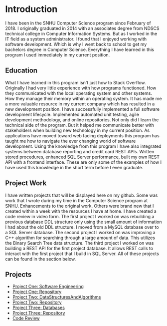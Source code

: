 # Introduction

  I have been in the SNHU Computer Science program since February of 2018. I originally graduated in 2014 with an associates degree from NDSCS technical college in Computer Information Systems. But as I worked in the IT field as a system administrator. I found that I enjoyed working with software development. Which is why I went back to school to get my bachelors degree in Computer Science. Everything I have learned in this program I used immediately in my current position.

## Education
  What I have learned in this program isn't just how to Stack Overflow. Originally I had very little experience with how programs functioned. How they communicated with the local operating system and other systems. How they manage their memory within an operating system. It has made me a more valuable resource in my current company which has resulted in a new development position. I have successfully implemented a full software development lifecycle. Implemented automated unit testing, agile development methodology, and online repositories. Not only did I learn the technical side of the program. But it helped me communicate better with stakeholders when building new technology in my current position. As applications have moved toward web facing deployments this program has taught me how to navigate the ever changing world of software development. Using the knowledge from this program I have also integrated systems between database reporting and credit card REST APIs. Written stored procedures, enhanced SQL Server performance, built my own REST API with a frontend interface. These are only some of the examples of how I have used this knowledge in the short term before I even graduate.
  
## Project Work
  I have written projects that will be displayed here on my github. Some was work that I wrote during my time in the Computer Science program at SNHU. Enhancements to the original work. Others were brand new that I created within a week with the resources I have at home.
  I have created a code review in video form.
  The first project I worked on was rebuilding a previous database DDL structure only using the small amount of information I had about the old DDL structure. I moved from a MySQL database over to a SQL Server database.
  The second project I worked on was improving a C++ algorithm for searching through a large amount of data. This utilizes the Binary Search Tree data structure. 
  The third project I worked on was building a REST API for the first project database. It allows REST calls to interact with the first project that I build in SQL Server. All of these projects can be found in the section below.

## Projects
* [Project One: Software Engineering](https://franklinaf.github.io/SoftwareEngineering.html)<br>
* [Project One: Repository](https://github.com/FranklinAf/FranklinAf.github.io/tree/main/SoftwareEngineering)<br>
* [Project Two: DataStructuresAndAlgorithms](https://franklinaf.github.io/DataStructuresAndAlgorithms.html)<br>
* [Project Two: Repository](https://github.com/FranklinAf/FranklinAf.github.io/tree/main/DataStructuresAndAlgorithms)<br>
* [Project Three: Databases](https://franklinaf.github.io/Databases.html)<br>
* [Project Three: Repository](https://github.com/FranklinAf/FranklinAf.github.io/tree/main/Databases)<br>
* [Code Review](https://youtu.be/odyTVEPVghs)<br>
